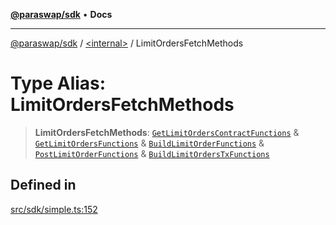 [**@paraswap/sdk**](../../README.md) • **Docs**

***

[@paraswap/sdk](../../globals.md) / [\<internal\>](../README.md) / LimitOrdersFetchMethods

# Type Alias: LimitOrdersFetchMethods

> **LimitOrdersFetchMethods**: [`GetLimitOrdersContractFunctions`](../../type-aliases/GetLimitOrdersContractFunctions.md) & [`GetLimitOrdersFunctions`](../../type-aliases/GetLimitOrdersFunctions.md) & [`BuildLimitOrderFunctions`](../../type-aliases/BuildLimitOrderFunctions.md) & [`PostLimitOrderFunctions`](../../type-aliases/PostLimitOrderFunctions.md) & [`BuildLimitOrdersTxFunctions`](../../type-aliases/BuildLimitOrdersTxFunctions.md)

## Defined in

[src/sdk/simple.ts:152](https://github.com/paraswap/paraswap-sdk/blob/master/src/sdk/simple.ts#L152)
